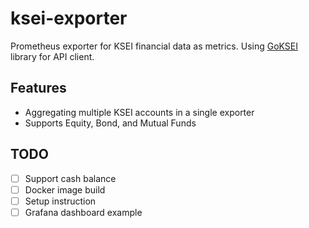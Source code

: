 # ksei-exporter
Prometheus exporter for KSEI financial data as metrics. Using [GoKSEI](https://github.com/chickenzord/goksei) library for API client.

## Features

- Aggregating multiple KSEI accounts in a single exporter
- Supports Equity, Bond, and Mutual Funds

## TODO

- [ ] Support cash balance
- [ ] Docker image build
- [ ] Setup instruction
- [ ] Grafana dashboard example
